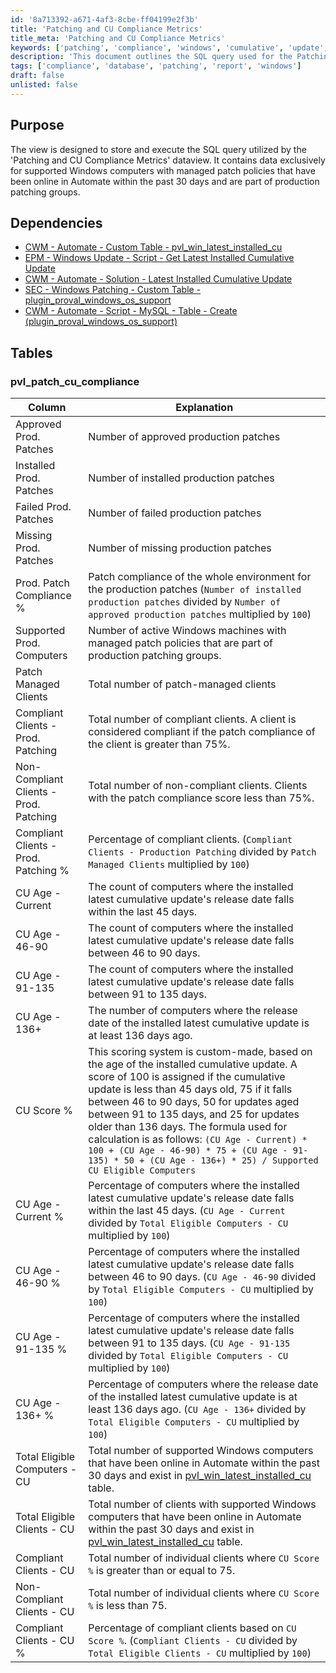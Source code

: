 ```yaml
---
id: '8a713392-a671-4af3-8cbe-ff04199e2f3b'
title: 'Patching and CU Compliance Metrics'
title_meta: 'Patching and CU Compliance Metrics'
keywords: ['patching', 'compliance', 'windows', 'cumulative', 'update', 'metrics']
description: 'This document outlines the SQL query used for the Patching and CU Compliance Metrics dataview, focusing on supported Windows computers with managed patch policies. It details dependencies, tables, and various metrics related to patch compliance and cumulative updates.'
tags: ['compliance', 'database', 'patching', 'report', 'windows']
draft: false
unlisted: false
---
```


## Purpose

The view is designed to store and execute the SQL query utilized by the 'Patching and CU Compliance Metrics' dataview. It contains data exclusively for supported Windows computers with managed patch policies that have been online in Automate within the past 30 days and are part of production patching groups.

## Dependencies

- [CWM - Automate - Custom Table - pvl_win_latest_installed_cu](<../tables/pvl_win_latest_installed_cu.md>)
- [EPM - Windows Update - Script - Get Latest Installed Cumulative Update](https://proval.itglue.com/DOC-5078775-12849478)
- [CWM - Automate - Solution - Latest Installed Cumulative Update](https://proval.itglue.com/DOC-5078775-12850104)
- [SEC - Windows Patching - Custom Table - plugin_proval_windows_os_support](<../tables/plugin_proval_windows_os_support.md>)
- [CWM - Automate - Script - MySQL - Table - Create (plugin_proval_windows_os_support)](<../scripts/MySQL - Table - Create (plugin_proval_windows_os_support).md>)

## Tables

### pvl_patch_cu_compliance

| Column                                   | Explanation                                                                                                                                                                                                                   |
|------------------------------------------|-------------------------------------------------------------------------------------------------------------------------------------------------------------------------------------------------------------------------------|
| Approved Prod. Patches                  | Number of approved production patches                                                                                                                                                                                       |
| Installed Prod. Patches                  | Number of installed production patches                                                                                                                                                                                      |
| Failed Prod. Patches                     | Number of failed production patches                                                                                                                                                                                         |
| Missing Prod. Patches                    | Number of missing production patches                                                                                                                                                                                        |
| Prod. Patch Compliance %                 | Patch compliance of the whole environment for the production patches (`Number of installed production patches` divided by `Number of approved production patches` multiplied by `100`)                                       |
| Supported Prod. Computers                | Number of active Windows machines with managed patch policies that are part of production patching groups.                                                                                                                  |
| Patch Managed Clients                    | Total number of patch-managed clients                                                                                                                                                                                      |
| Compliant Clients - Prod. Patching       | Total number of compliant clients. A client is considered compliant if the patch compliance of the client is greater than 75%.                                                                                              |
| Non-Compliant Clients - Prod. Patching   | Total number of non-compliant clients. Clients with the patch compliance score less than 75%.                                                                                                                               |
| Compliant Clients - Prod. Patching %     | Percentage of compliant clients. (`Compliant Clients - Production Patching` divided by `Patch Managed Clients` multiplied by `100`)                                                                                      |
| CU Age - Current                         | The count of computers where the installed latest cumulative update's release date falls within the last 45 days.                                                                                                          |
| CU Age - 46-90                          | The count of computers where the installed latest cumulative update's release date falls between 46 to 90 days.                                                                                                           |
| CU Age - 91-135                         | The count of computers where the installed latest cumulative update's release date falls between 91 to 135 days.                                                                                                          |
| CU Age - 136+                           | The number of computers where the release date of the installed latest cumulative update is at least 136 days ago.                                                                                                         |
| CU Score %                              | This scoring system is custom-made, based on the age of the installed cumulative update. A score of 100 is assigned if the cumulative update is less than 45 days old, 75 if it falls between 46 to 90 days, 50 for updates aged between 91 to 135 days, and 25 for updates older than 136 days. The formula used for calculation is as follows: `(CU Age - Current) * 100 + (CU Age - 46-90) * 75 + (CU Age - 91-135) * 50 + (CU Age - 136+) * 25) / Supported CU Eligible Computers` |
| CU Age - Current %                      | Percentage of computers where the installed latest cumulative update's release date falls within the last 45 days. (`CU Age - Current` divided by `Total Eligible Computers - CU` multiplied by `100`)                     |
| CU Age - 46-90 %                        | Percentage of computers where the installed latest cumulative update's release date falls between 46 to 90 days. (`CU Age - 46-90` divided by `Total Eligible Computers - CU` multiplied by `100`)                          |
| CU Age - 91-135 %                       | Percentage of computers where the installed latest cumulative update's release date falls between 91 to 135 days. (`CU Age - 91-135` divided by `Total Eligible Computers - CU` multiplied by `100`)                        |
| CU Age - 136+ %                         | Percentage of computers where the release date of the installed latest cumulative update is at least 136 days ago. (`CU Age - 136+` divided by `Total Eligible Computers - CU` multiplied by `100`)                        |
| Total Eligible Computers - CU            | Total number of supported Windows computers that have been online in Automate within the past 30 days and exist in [pvl_win_latest_installed_cu](<../tables/pvl_win_latest_installed_cu.md>) table.                   |
| Total Eligible Clients - CU              | Total number of clients with supported Windows computers that have been online in Automate within the past 30 days and exist in [pvl_win_latest_installed_cu](<../tables/pvl_win_latest_installed_cu.md>) table.     |
| Compliant Clients - CU                   | Total number of individual clients where `CU Score %` is greater than or equal to 75.                                                                                                                                     |
| Non-Compliant Clients - CU               | Total number of individual clients where `CU Score %` is less than 75.                                                                                                                                                    |
| Compliant Clients - CU %                 | Percentage of compliant clients based on `CU Score %`. (`Compliant Clients - CU` divided by `Total Eligible Clients - CU` multiplied by `100`)                                                                          |
